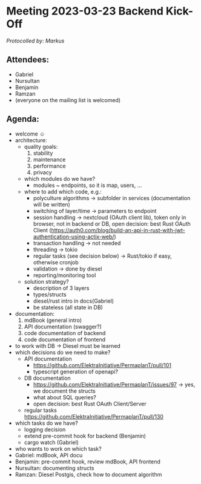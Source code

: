# Meeting 2023-03-23 Backend Kick-Off

_Protocolled by: Markus_

## Attendees:

- Gabriel
- Nursultan
- Benjamin
- Ramzan
- (everyone on the mailing list is welcomed)

## Agenda:

- welcome ☺️
- architecture:
  - quality goals:
    1. stability
    2. maintenance
    3. performance
    4. privacy
  - which modules do we have?
    - modules ~ endpoints, so it is map, users, ...
  - where to add which code, e.g.:
    - polyculture algorithms -> subfolder in services (documentation will be written)
    - switching of layer/time -> parameters to endpoint
    - session handling -> nextcloud (OAuth client lib), token only in browser, not in backend or DB, open decision: best Rust OAuth Client (https://auth0.com/blog/build-an-api-in-rust-with-jwt-authentication-using-actix-web/)
    - transaction handling -> not needed
    - threading -> tokio
    - regular tasks (see decision below) -> Rust/tokio if easy, otherwise cronjob
    - validation -> done by diesel
    - reporting/monitoring tool
  - solution strategy?
    - description of 3 layers
    - types/structs
    - diesel/rust intro in docs(Gabriel)
    - be stateless (all state in DB)
- documentation:
  1. mdBook (general intro)
  2. API documentation (swagger?)
  3. code documentation of backend
  4. code documentation of frontend
- to work with DB -> Diesel must be learned
- which decisions do we need to make?
  - API documentation
    - https://github.com/ElektraInitiative/PermaplanT/pull/101
    - typescript generation of openapi?
  - DB documentation
    - https://github.com/ElektraInitiative/PermaplanT/issues/97 -> yes, we document the structs
    - what about SQL queries?
    - open decision: best Rust OAuth Client/Server
  - regular tasks https://github.com/ElektraInitiative/PermaplanT/pull/130
- which tasks do we have?
  - logging decision
  - extend pre-commit hook for backend (Benjamin)
  - cargo watch (Gabriel)
- who wants to work on which task?
- Gabriel: mdBook, API docu
- Benjamin: pre-commit hook, review mdBook, API frontend
- Nursultan: documenting structs
- Ramzan: Diesel Postgis, check how to document algorithm
